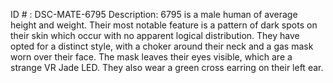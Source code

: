 ID # : DSC-MATE-6795
Description: 6795 is a male human of average height and weight. Their most notable feature is a pattern of dark spots on their skin which occur with no apparent logical distribution. They have opted for a distinct style, with a choker around their neck and a gas mask worn over their face. The mask leaves their eyes visible, which are a strange VR Jade LED. They also wear a green cross earring on their left ear.